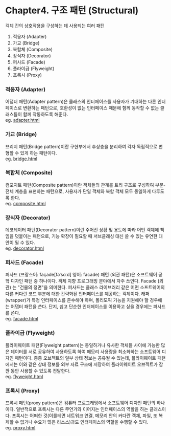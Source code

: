 # Chapter4. 구조 패턴 (Structural)
객체 간의 상호작용을 구성하는 데 사용되는 여러 패턴

1. 적응자 (Adapter)
2. 가교 (Bridge)
3. 복합체 (Composite)
4. 장식자 (Decorator)
5. 퍼사드 (Facade)
6. 플라이급 (Flyweight)
7. 프록시 (Proxy)

### 적응자 (Adapter)
어댑터 패턴(Adapter pattern)은 클래스의 인터페이스를 사용자가 기대하는 다른 인터페이스로 변환하는 패턴으로, 호환성이 없는 인터페이스 때문에 함께 동작할 수 없는 클래스들이 함께 작동하도록 해준다.  
eg. [adapter.html](./src/adapter.html)

### 가교 (Bridge)
브리지 패턴(Bridge pattern)이란 구현부에서 추상층을 분리하여 각자 독립적으로 변형할 수 있게 하는 패턴이다.  
eg. [bridge.html](./src/bridge.html)

### 복합체 (Composite)
컴포지트 패턴(Composite pattern)이란 객체들의 관계를 트리 구조로 구성하여 부분-전체 계층을 표현하는 패턴으로, 사용자가 단일 객체와 복합 객체 모두 동일하게 다루도록 한다.  
eg. [composite.html](./src/composite.html)

### 장식자 (Decorator)
데코레이터 패턴(Decorator pattern)이란 주어진 상황 및 용도에 따라 어떤 객체에 책임을 덧붙이는 패턴으로, 기능 확장이 필요할 때 서브클래싱 대신 쓸 수 있는 유연한 대안이 될 수 있다.  
eg. [decorator.html](./src/decorator.html)

### 퍼사드 (Facade)
퍼사드 (프랑스어: façade[fəˈsɑːd] 영어: facade) 패턴 (외관 패턴)은 소프트웨어 공학 디자인 패턴 중 하나이다. 객체 지향 프로그래밍 분야에서 자주 쓰인다. Facade (외관) 는 "건물의 정면"을 의미한다.
퍼사드는 클래스 라이브러리 같은 어떤 소프트웨어의 다른 커다란 코드 부분에 대한 간략화된 인터페이스를 제공하는 객체이다.
래퍼(wrapper)가 특정 인터페이스를 준수해야 하며, 폴리모픽 기능을 지원해야 할 경우에는 어댑터 패턴을 쓴다. 단지, 쉽고 단순한 인터페이스를 이용하고 싶을 경우에는 퍼사드를 쓴다.  
eg. [facade.html](./src/facade.html)

### 플라이급 (Flyweight)
플라이웨이트 패턴(Flyweight pattern)는 동일하거나 유사한 객체들 사이에 가능한 많은 데이터를 서로 공유하여 사용하도록 하여 메모리 사용량을 최소화하는 소프트웨어 디자인 패턴이다. 종종 오브젝트의 일부 상태 정보는 공유될 수 있는데, 플라이웨이트 패턴에서는 이와 같은 상태 정보를 외부 자료 구조에 저장하여 플라이웨이트 오브젝트가 잠깐 동안 사용할 수 있도록 전달한다.  
eg. [flyweight.html](./src/flyweight.html)

### 프록시 (Proxy)
프록시 패턴(proxy pattern)은 컴퓨터 프로그래밍에서 소프트웨어 디자인 패턴의 하나이다.
일반적으로 프록시는 다른 무언가와 이어지는 인터페이스의 역할을 하는 클래스이다. 프록시는 어떠한 것(이를테면 네트워크 연결, 메모리 안의 커다란 객체, 파일, 또 복제할 수 없거나 수요가 많은 리소스)과도 인터페이스의 역할을 수행할 수 있다.  
eg. [proxy.html](./src/proxy.html)
